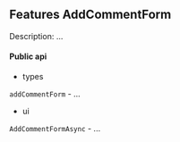 ## Features AddCommentForm

Description: ...

#### Public api

- types

`addCommentForm` - ...

- ui

`AddCommentFormAsync` - ...
